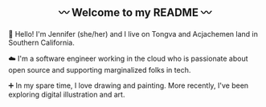 ## <p align="center"> 〰️ Welcome to my README 〰️

👋 Hello! I'm Jennifer (she/her) and I live on Tongva and Acjachemen land in Southern California. 

☁️ I'm a software engineer working in the cloud who is passionate about open source and supporting marginalized folks in tech. 

➕ In my spare time, I love drawing and painting. More recently, I've been exploring digital illustration and art. 



